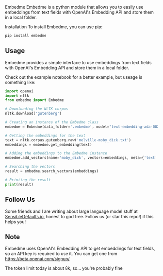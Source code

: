 Embedme
Embedme is a python module that allows you to easily use embeddings from text fields with OpenAI's Embedding API and store them in a local folder.

Installation
To install Embedme, you can use pip:

```sh
pip install embedme
```

## Usage

Embedme provides a simple interface to use embeddings from text fields with OpenAI's Embedding API and store them in a local folder.

Check out the example notebook for a better example, but useage is something like:

```py
import openai
import nltk
from embedme import Embedme

# Downloading the NLTK corpus
nltk.download('gutenberg')

# Creating an instance of the Embedme class
embedme = Embedme(data_folder='.embedme', model="text-embedding-ada-002")

# Getting the embeddings for the text
text = nltk.corpus.gutenberg.raw('melville-moby_dick.txt')
embeddings = embedme.get_embedding(text)

# Adding the embeddings to the Embedme instance
embedme.add_vectors(name='moby_dick', vectors=embeddings, meta={'text': 'Moby Dick by Herman Melville'})

# Searching the vectors
result = embedme.search_vectors(embeddings)

# Printing the result
print(result)
```

## Follow Us

Some friends and I are writing about large language model stuff at [SensibleDefaults.io](https://sensibledefaults.io), honest to god free. Follow us (or star this repo!) if this helps you!

## Note

Embedme uses OpenAI's Embedding API to get embeddings for text fields, so an API key is required to use it. You can get one from https://beta.openai.com/signup/

The token limit today is about 8k, so... you're probably fine
